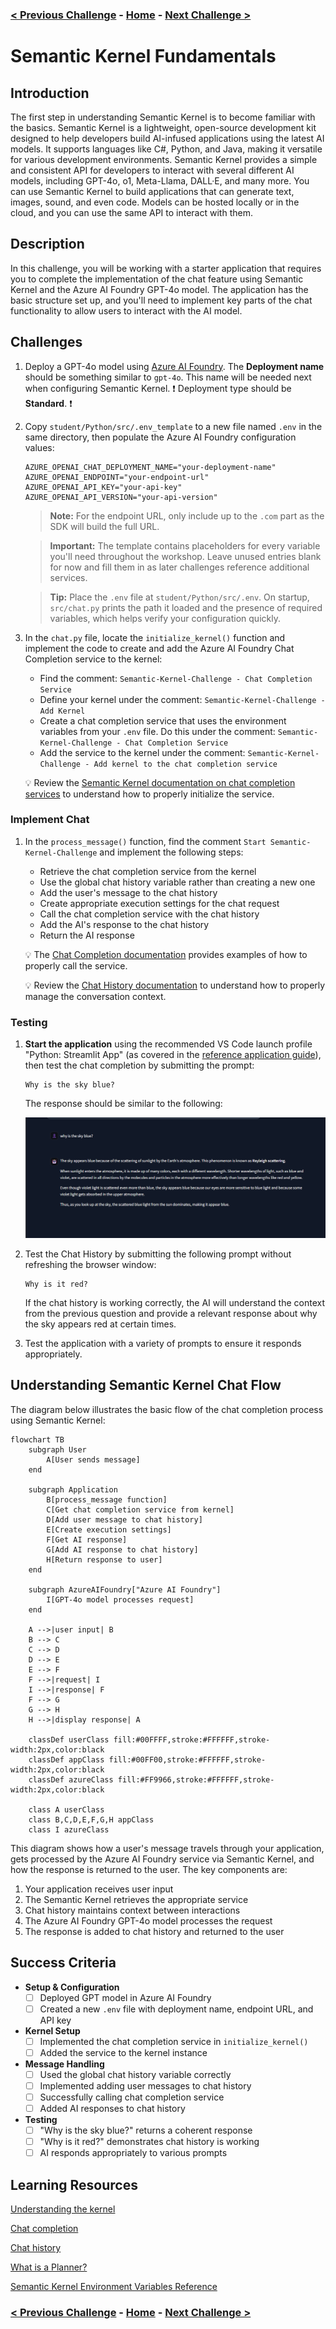 ### [< Previous Challenge](./Challenge-01-Azure-AI-Foundry.md) - **[Home](../../README.md)** - [Next Challenge >](./Challenge-03-SK-Plugins.md)

# Semantic Kernel Fundamentals

## Introduction

The first step in understanding Semantic Kernel is to become familiar with the basics. Semantic Kernel is a lightweight, open-source development kit designed to help developers build AI-infused applications using the latest AI models. It supports languages like C#, Python, and Java, making it versatile for various development environments. Semantic Kernel provides a simple and consistent API for developers to interact with several different AI models, including GPT-4o, o1, Meta-Llama, DALL·E, and many more. You can use Semantic Kernel to build applications that can generate text, images, sound, and even code. Models can be hosted locally or in the cloud, and you can use the same API to interact with them.

## Description

In this challenge, you will be working with a starter application that requires you to complete the implementation of the chat feature using Semantic Kernel and the Azure AI Foundry GPT-4o model. The application has the basic structure set up, and you'll need to implement key parts of the chat functionality to allow users to interact with the AI model.

## Challenges

1. Deploy a GPT-4o model using [Azure AI Foundry](https://ai.azure.com). The **Deployment name** should be something similar to `gpt-4o`. This name will be needed next when configuring Semantic Kernel. :exclamation: Deployment type should be **Standard**. :exclamation:

2. Copy `student/Python/src/.env_template` to a new file named `.env` in the same directory, then populate the Azure AI Foundry configuration values:

    ```
    AZURE_OPENAI_CHAT_DEPLOYMENT_NAME="your-deployment-name"
    AZURE_OPENAI_ENDPOINT="your-endpoint-url"
    AZURE_OPENAI_API_KEY="your-api-key"
    AZURE_OPENAI_API_VERSION="your-api-version"
    ```

    > **Note:** For the endpoint URL, only include up to the `.com` part as the SDK will build the full URL.
    
    > **Important:** The template contains placeholders for every variable you'll need throughout the workshop. Leave unused entries blank for now and fill them in as later challenges reference additional services.
    
    > **Tip:** Place the `.env` file at `student/Python/src/.env`. On startup, `src/chat.py` prints the path it loaded and the presence of required variables, which helps verify your configuration quickly.

3. In the `chat.py` file, locate the `initialize_kernel()` function and implement the code to create and add the Azure AI Foundry Chat Completion service to the kernel:

    * Find the comment: `Semantic-Kernel-Challenge - Chat Completion Service`
    * Define your kernel under the comment: `Semantic-Kernel-Challenge - Add Kernel`
    * Create a chat completion service that uses the environment variables from your `.env` file. Do this under the comment: `Semantic-Kernel-Challenge - Chat Completion Service`
    * Add the service to the kernel under the comment: `Semantic-Kernel-Challenge - Add kernel to the chat completion service`

    :bulb: Review the [Semantic Kernel documentation on chat completion services](https://learn.microsoft.com/en-us/semantic-kernel/concepts/ai-services/chat-completion/?tabs=csharp-AzureOpenAI%2Cpython-AzureOpenAI%2Cjava-AzureOpenAI&pivots=programming-language-python#creating-a-chat-completion-service) to understand how to properly initialize the service.

### Implement Chat

1. In the `process_message()` function, find the comment `Start Semantic-Kernel-Challenge` and implement the following steps:

    * Retrieve the chat completion service from the kernel
    * Use the global chat history variable rather than creating a new one
    * Add the user's message to the chat history
    * Create appropriate execution settings for the chat request
    * Call the chat completion service with the chat history
    * Add the AI's response to the chat history
    * Return the AI response

    :bulb: The [Chat Completion documentation](https://learn.microsoft.com/en-us/semantic-kernel/concepts/ai-services/chat-completion/?tabs=python-AzureOpenAI%2Cjava-AzureOpenAI&pivots=programming-language-python#using-chat-completion-services) provides examples of how to properly call the service.

    :bulb: Review the [Chat History documentation](https://learn.microsoft.com/en-us/semantic-kernel/concepts/ai-services/chat-completion/chat-history?pivots=programming-language-python#creating-a-chat-history-object) to understand how to properly manage the conversation context.

### Testing

1. **Start the application** using the recommended VS Code launch profile "Python: Streamlit App" (as covered in the [reference application guide](./Resources/Supporting%20Challenges/Reference-App.md#getting-started-with-vs-code-launch-profiles)), then test the chat completion by submitting the prompt:

    ```text
    Why is the sky blue?
    ```

    The response should be similar to the following:

    ![Chat Response](./Resources/image/ch02img1.png)

2. Test the Chat History by submitting the following prompt without refreshing the browser window:

    ```text
    Why is it red?
    ```

    If the chat history is working correctly, the AI will understand the context from the previous question and provide a relevant response about why the sky appears red at certain times.

3. Test the application with a variety of prompts to ensure it responds appropriately.

## Understanding Semantic Kernel Chat Flow

The diagram below illustrates the basic flow of the chat completion process using Semantic Kernel:

```mermaid
flowchart TB
    subgraph User
        A[User sends message]
    end
    
    subgraph Application
        B[process_message function]
        C[Get chat completion service from kernel]
        D[Add user message to chat history]
        E[Create execution settings]
        F[Get AI response]
        G[Add AI response to chat history]
        H[Return response to user]
    end
    
    subgraph AzureAIFoundry["Azure AI Foundry"]
        I[GPT-4o model processes request]
    end
    
    A -->|user input| B
    B --> C
    C --> D
    D --> E
    E --> F
    F -->|request| I
    I -->|response| F
    F --> G
    G --> H
    H -->|display response| A
    
    classDef userClass fill:#00FFFF,stroke:#FFFFFF,stroke-width:2px,color:black
    classDef appClass fill:#00FF00,stroke:#FFFFFF,stroke-width:2px,color:black
    classDef azureClass fill:#FF9966,stroke:#FFFFFF,stroke-width:2px,color:black
    
    class A userClass
    class B,C,D,E,F,G,H appClass
    class I azureClass
```

This diagram shows how a user's message travels through your application, gets processed by the Azure AI Foundry service via Semantic Kernel, and how the response is returned to the user. The key components are:

1. Your application receives user input
2. The Semantic Kernel retrieves the appropriate service
3. Chat history maintains context between interactions
4. The Azure AI Foundry GPT-4o model processes the request
5. The response is added to chat history and returned to the user

## Success Criteria

- **Setup & Configuration**
  - [ ] Deployed GPT model in Azure AI Foundry
  - [ ] Created a new `.env` file with deployment name, endpoint URL, and API key
- **Kernel Setup**
  - [ ] Implemented the chat completion service in `initialize_kernel()`
  - [ ] Added the service to the kernel instance
- **Message Handling**
  - [ ] Used the global chat history variable correctly
  - [ ] Implemented adding user messages to chat history
  - [ ] Successfully calling chat completion service
  - [ ] Added AI responses to chat history
- **Testing**
  - [ ] "Why is the sky blue?" returns a coherent response
  - [ ] "Why is it red?" demonstrates chat history is working
  - [ ] AI responds appropriately to various prompts

## Learning Resources

[Understanding the kernel](https://learn.microsoft.com/en-us/semantic-kernel/concepts/kernel?pivots=programming-language-python)

[Chat completion](https://learn.microsoft.com/en-us/semantic-kernel/concepts/ai-services/chat-completion/?tabs=python-AzureOpenAI%2Cpython-AzureOpenAI%2Cjava-AzureOpenAI&pivots=programming-language-python)

[Chat history](https://learn.microsoft.com/en-us/semantic-kernel/concepts/ai-services/chat-completion/chat-history?pivots=programming-language-python)

[What is a Planner?](https://learn.microsoft.com/en-us/semantic-kernel/concepts/planning?pivots=programming-language-python)

[Semantic Kernel Environment Variables Reference](https://github.com/microsoft/semantic-kernel/blob/main/python/samples/concepts/setup/ALL_SETTINGS.md)

### [< Previous Challenge](./Challenge-01-Azure-AI-Foundry.md) - **[Home](../../README.md)** - [Next Challenge >](./Challenge-03-SK-Plugins.md)
